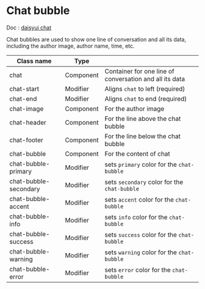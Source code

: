 # Chat bubble

Doc : [daisyui chat](https://daisyui.com/components/chat//)

Chat bubbles are used to show one line of conversation and all its data, including the author image, author name, time, etc.

| Class name            |   Type    |                                                         |
|-----------------------|-----------|---------------------------------------------------------|
| chat                  | Component | Container for one line of conversation and all its data |
| chat-start            | Modifier  | Aligns `chat` to left (required)                        |
| chat-end              | Modifier  | Aligns `chat` to end (required)                         |
| chat-image            | Component | For the author image                                    |
| chat-header           | Component | For the line above the chat bubble                      |
| chat-footer           | Component | For the line below the chat bubble                      |
| chat-bubble           | Component | For the content of chat                                 |
| chat-bubble-primary   | Modifier  | sets `primary` color for the `chat-bubble`              |
| chat-bubble-secondary | Modifier  | sets `secondary` color for the `chat-bubble`            |
| chat-bubble-accent    | Modifier  | sets `accent` color for the `chat-bubble`               |
| chat-bubble-info      | Modifier  | sets `info` color for the `chat-bubble`                 |
| chat-bubble-success   | Modifier  | sets `success` color for the `chat-bubble`              |
| chat-bubble-warning   | Modifier  | sets `warning` color for the `chat-bubble`              |
| chat-bubble-error     | Modifier  | sets `error` color for the `chat-bubble`                |
